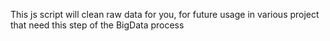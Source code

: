 This js script will clean raw data for you, for future usage in various project that need this step of the BigData process
